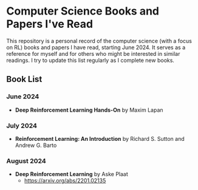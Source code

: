 # Computer Science Books and Papers I've Read

This repository is a personal record of the computer science (with a focus on RL) books and papers I have read, starting June 2024. It serves as a reference for myself and for others who might be interested in similar readings. I try to update this list regularly as I complete new books.

## Book List

### June 2024
- **Deep Reinforcement Learning Hands-On** by Maxim Lapan

### July 2024
- **Reinforcement Learning: An Introduction** by Richard S. Sutton and Andrew G. Barto

### August 2024
- **Deep Reinforcement Learning** by Aske Plaat  
  - https://arxiv.org/abs/2201.02135
